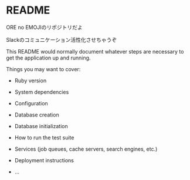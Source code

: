 # README

ORE no EMOJIのリポジトリだよ

Slackのコミュニケーション活性化させちゃうぞ

This README would normally document whatever steps are necessary to get the
application up and running.

Things you may want to cover:

* Ruby version

* System dependencies

* Configuration

* Database creation

* Database initialization

* How to run the test suite

* Services (job queues, cache servers, search engines, etc.)

* Deployment instructions

* ...
